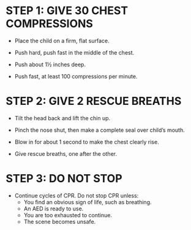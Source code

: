 # STEP 1: GIVE 30 CHEST COMPRESSIONS

-  Place the child on a firm, flat surface. 

- Push hard, push fast in the middle of the chest.

- Push about 1½ inches
deep.

- Push fast, at least 100
compressions per minute.

# STEP 2: GIVE 2 RESCUE BREATHS

- Tilt the head back and lift the chin up.

-  Pinch the nose shut, then make a complete
seal over child’s mouth.

- Blow in for about 1 second to
  make the chest clearly rise.

- Give rescue breaths, one after
  the other.

# STEP 3: DO NOT STOP

- Continue cycles of CPR. Do not stop CPR unless:
    -   You find an obvious sign of life,
    such as breathing.
    -   An AED is ready to use.
    - You are too exhausted to continue.
    - The scene becomes unsafe.
